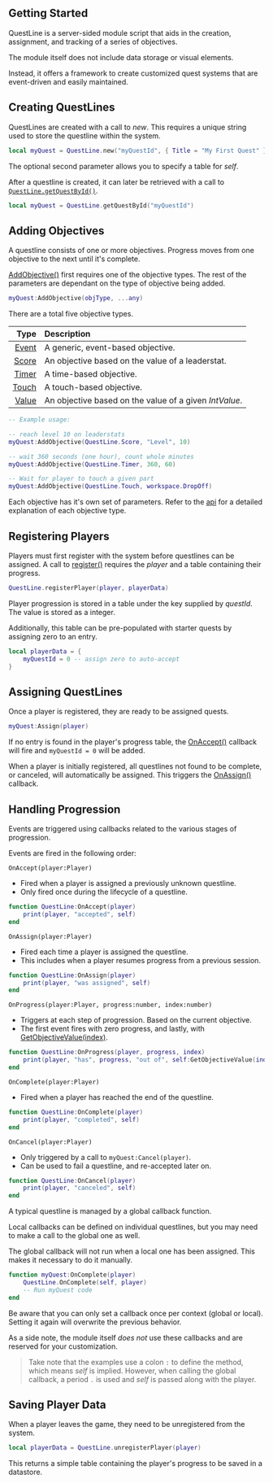 Getting Started
---------------

QuestLine is a server-sided module script that aids in the creation, assignment, and tracking of a series of objectives.

The module itself does not include data storage or visual elements.

Instead, it offers a framework to create customized quest systems that are event-driven and easily maintained.

Creating QuestLines
-------------------

QuestLines are created with a call to *new*.  This requires a unique string used to store the questline within the system.

``` lua
local myQuest = QuestLine.new("myQuestId", { Title = "My First Quest" })
```

The optional second parameter allows you to specify a table for *self*.

After a questline is created, it can later be retrieved with a call to [`QuestLine.getQuestById()`](api.html#static-members-questlinegetquestbyid).

``` lua
local myQuest = QuestLine.getQuestById("myQuestId")
```

Adding Objectives
-----------------

A questline consists of one or more objectives.  Progress moves from one objective to the next until it's complete.

[AddObjective()](api.html#public-methods-addobjective) first requires one of the objective types.  The rest of the parameters are dependant on the type of objective being added.

``` lua
myQuest:AddObjective(objType, ...any)
```

There are a total five objective types.

| Type | Description
|-----:|:-----------
| [Event](api.html#enums-questlineevent) | A generic, event-based objective.
| [Score](api.html#enums-questlinescore) | An objective based on the value of a leaderstat.
| [Timer](api.html#enums-questlinetimer) | A time-based objective.
| [Touch](api.html#enums-questlinetouch) | A touch-based objective.
| [Value](api.html#enums-questlinevalue) | An objective based on the value of a given *IntValue*.

``` lua
-- Example usage:

-- reach level 10 on leaderstats
myQuest:AddObjective(QuestLine.Score, "Level", 10)

-- wait 360 seconds (one hour), count whole minutes
myQuest:AddObjective(QuestLine.Timer, 360, 60)

-- Wait for player to touch a given part
myQuest:AddObjective(QuestLine.Touch, workspace.DropOff)
```

Each objective has it's own set of parameters.  Refer to the [api](api.html#enums) for a detailed explanation of each objective type.

Registering Players
-------------------

Players must first register with the system before questlines can be assigned.  A call to [register()](api.html#static-members-questlineregister) requires the *player* and a table containing their progress.

``` lua
QuestLine.registerPlayer(player, playerData)
```

Player progression is stored in a table under the key supplied by *questId*.  The value is stored as a integer.

Additionally, this table can be pre-populated with starter quests by assigning zero to an entry.

``` lua
local playerData = {
	myQuestId = 0 -- assign zero to auto-accept
}
```

Assigning QuestLines
--------------------

Once a player is registered, they are ready to be assigned quests.

``` lua
myQuest:Assign(player)
```

If no entry is found in the player's progress table, the [OnAccept()](api.html#events-questlineonaccept) callback will fire and `myQuestId = 0` will be added.

When a player is initially registered, all questlines not found to be complete, or canceled, will automatically be assigned.  This triggers the [OnAssign()](api.html#events-questlineonassign) callback.

Handling Progression
--------------------

Events are triggered using callbacks related to the various stages of progression.

Events are fired in the following order:

`OnAccept(player:Player)`
* Fired when a player is assigned a previously unknown questline.
* Only fired once during the lifecycle of a questline.

``` lua
function QuestLine:OnAccept(player)
    print(player, "accepted", self)
end
```

`OnAssign(player:Player)`
* Fired each time a player is assigned the questline.
* This includes when a player resumes progress from a previous session.
  
``` lua
function QuestLine:OnAssign(player)
    print(player, "was assigned", self)
end
```

`OnProgress(player:Player, progress:number, index:number)`
* Triggers at each step of progression.  Based on the current objective.
* The first event fires with zero progress, and lastly, with [GetObjectiveValue(index)](api.html#public-methods-getobjectivevalue).

``` lua
function QuestLine:OnProgress(player, progress, index)
    print(player, "has", progress, "out of", self:GetObjectiveValue(index))
end
```

`OnComplete(player:Player)`
* Fired when a player has reached the end of the questline.

``` lua
function QuestLine:OnComplete(player)
    print(player, "completed", self)
end
```

`OnCancel(player:Player)`
* Only triggered by a call to `myQuest:Cancel(player)`.
* Can be used to fail a questline, and re-accepted later on.

``` lua
function QuestLine:OnCancel(player)
    print(player, "canceled", self)
end
```

A typical questline is managed by a global callback function.

Local callbacks can be defined on individual questlines, but you may need to make a call to the global one as well.

The global callback will not run when a local one has been assigned.  This makes it necessary to do it manually.

``` lua
function myQuest:OnComplete(player)
    QuestLine.OnComplete(self, player)
    -- Run myQuest code
end
```

Be aware that you can only set a callback once per context (global or local).  Setting it again will overwrite the previous behavior.

As a side note, the module itself *does not* use these callbacks and are reserved for your customization.

> Take note that the examples use a colon `:` to define the method, which means *self* is implied.  However, when calling the global callback, a period `.` is used and *self* is passed along with the player.

Saving Player Data
------------------

When a player leaves the game, they need to be unregistered from the system.

``` lua
local playerData = QuestLine.unregisterPlayer(player)
```

This returns a simple table containing the player's progress to be saved in a datastore.

